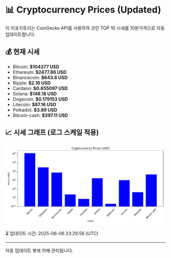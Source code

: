 
# 📊 Cryptocurrency Prices (Updated)

이 리포지토리는 CoinGecko API를 사용하여 코인 TOP 10 시세를 10분가격으로 자동 업데이트합니다.

## 💰 현재 시세
- Bitcoin: **$104377 USD**
- Ethereum: **$2477.86 USD**
- Binancecoin: **$643.6 USD**
- Ripple: **$2.16 USD**
- Cardano: **$0.655097 USD**
- Solana: **$148.18 USD**
- Dogecoin: **$0.179153 USD**
- Litecoin: **$87.16 USD**
- Polkadot: **$3.89 USD**
- Bitcoin-cash: **$397.11 USD**

## 📈 시세 그래프 (로그 스케일 적용)
![Crypto Prices](crypto_prices.png)

⏳ 업데이트 시간: 2025-06-06 23:29:56 (UTC)

---
자동 업데이트 봇에 의해 관리됩니다.
